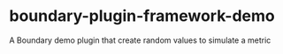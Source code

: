 # boundary-plugin-framework-demo
A Boundary demo plugin that create random values to simulate a metric
